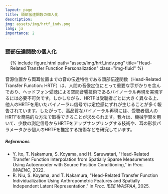 ```yaml
---
layout: page
title: 頭部伝達関数の個人化
description: 
img: assets/img/hrtf_indv.png
lang: ja
importance: 2
---
```


### 頭部伝達関数の個人化

<div style="margin: 1rem;">
<div class="row">
    <div class="col-sm mt-3 mt-md-0">
    {% include figure.html path="assets/img/hrtf_indv.png" title="Head-Related Transfer Function Personalization" class="img-fluid" %}
    </div>
</div>
</div>

音源位置から両耳位置までの音の伝達特性である頭部伝達関数（Head-Related Transfer Function: HRTF）は、人間の音像定位にとって重要な手がかりを含んでおり、ヘッドフォン受聴による空間音響技術であるバイノーラル再現を実現するには必要不可欠です。しかしながら、HRTFは受聴者ごとに大きく異なる上、他人のHRTFを用いたバイノーラル信号では定位感にずれが生じることが多く報告されています。したがって、高品質なバイノーラル再現には、受聴者個人のHRTFを簡易的な方法で取得できることが求められます。我々は、機械学習を用いて、少数の測定信号からHRTFをアップサンプリングする技術や、耳の形状パラメータから個人のHRTFを推定する技術などを研究しています。

##### References
- Y. Ito, T. Nakamura, S. Koyama, and H. Saruwatari, "Head-Related Transfer Function Interpolation from Spatially Sparse Measurements Using Autoencoder with Source Position Conditioning," in *Proc. IWAENC*, 2022. <a href="https://arxiv.org/abs/2207.10967" target="_blank"><i class="fas fa-external-link-alt"></i></a>
- R. Niu, S. Koyama, and T. Nakamura, "Head-Related Transfer Function Individualization Using Anthropometric Features and Spatially Independent Latent Representation," in *Proc. IEEE WASPAA*, 2025. <a href="https://arxiv.org/abs/2508.16176" target="_blank"><i class="fas fa-external-link-alt"></i></a>



